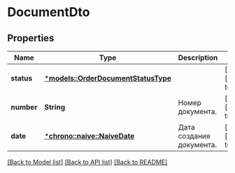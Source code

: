 # DocumentDto

## Properties
Name | Type | Description | Notes
------------ | ------------- | ------------- | -------------
**status** | [***models::OrderDocumentStatusType**](OrderDocumentStatusType.md) |  | [optional] [default to None]
**number** | **String** | Номер документа. | [optional] [default to None]
**date** | [***chrono::naive::NaiveDate**](date.md) | Дата создания документа. | [optional] [default to None]

[[Back to Model list]](../README.md#documentation-for-models) [[Back to API list]](../README.md#documentation-for-api-endpoints) [[Back to README]](../README.md)


